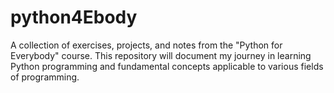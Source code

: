 # python4Ebody
A collection of exercises, projects, and notes from the "Python for Everybody" course. This repository will document my journey in learning Python programming and fundamental concepts applicable to various fields of programming.
